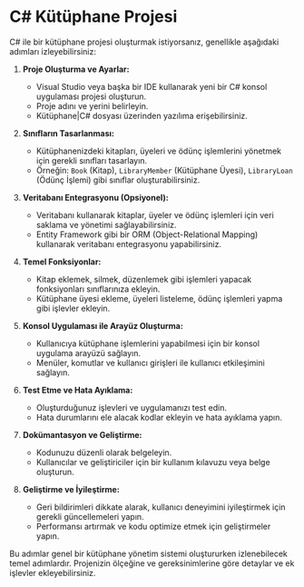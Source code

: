 # C# Kütüphane Projesi

C# ile bir kütüphane projesi oluşturmak istiyorsanız, genellikle aşağıdaki adımları izleyebilirsiniz:

1. **Proje Oluşturma ve Ayarlar:**
   - Visual Studio veya başka bir IDE kullanarak yeni bir C# konsol uygulaması projesi oluşturun.
   - Proje adını ve yerini belirleyin.
   - Kütüphane|C# dosyası üzerinden yazılıma erişebilirsiniz.

2. **Sınıfların Tasarlanması:**
   - Kütüphanenizdeki kitapları, üyeleri ve ödünç işlemlerini yönetmek için gerekli sınıfları tasarlayın.
   - Örneğin: `Book` (Kitap), `LibraryMember` (Kütüphane Üyesi), `LibraryLoan` (Ödünç İşlemi) gibi sınıflar oluşturabilirsiniz.

3. **Veritabanı Entegrasyonu (Opsiyonel):**
   - Veritabanı kullanarak kitaplar, üyeler ve ödünç işlemleri için veri saklama ve yönetimi sağlayabilirsiniz.
   - Entity Framework gibi bir ORM (Object-Relational Mapping) kullanarak veritabanı entegrasyonu yapabilirsiniz.

4. **Temel Fonksiyonlar:**
   - Kitap eklemek, silmek, düzenlemek gibi işlemleri yapacak fonksiyonları sınıflarınıza ekleyin.
   - Kütüphane üyesi ekleme, üyeleri listeleme, ödünç işlemleri yapma gibi işlevler ekleyin.

5. **Konsol Uygulaması ile Arayüz Oluşturma:**
   - Kullanıcıya kütüphane işlemlerini yapabilmesi için bir konsol uygulama arayüzü sağlayın.
   - Menüler, komutlar ve kullanıcı girişleri ile kullanıcı etkileşimini sağlayın.

6. **Test Etme ve Hata Ayıklama:**
   - Oluşturduğunuz işlevleri ve uygulamanızı test edin.
   - Hata durumlarını ele alacak kodlar ekleyin ve hata ayıklama yapın.

7. **Dokümantasyon ve Geliştirme:**
   - Kodunuzu düzenli olarak belgeleyin.
   - Kullanıcılar ve geliştiriciler için bir kullanım kılavuzu veya belge oluşturun.

8. **Geliştirme ve İyileştirme:**
   - Geri bildirimleri dikkate alarak, kullanıcı deneyimini iyileştirmek için gerekli güncellemeleri yapın.
   - Performansı artırmak ve kodu optimize etmek için geliştirmeler yapın.

Bu adımlar genel bir kütüphane yönetim sistemi oluştururken izlenebilecek temel adımlardır. Projenizin ölçeğine ve gereksinimlerine göre detaylar ve ek işlevler ekleyebilirsiniz.
